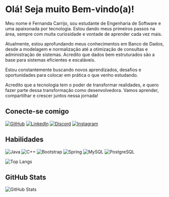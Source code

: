 # Olá! Seja muito Bem-vindo(a)!

Meu nome é Fernanda Carrijo, sou estudante de Engenharia de Software e uma apaixonada por tecnologia. Estou dando meus primeiros passos na área, sempre com muita curiosidade e vontade de aprender cada vez mais.

Atualmente, estou aprofundando meus conhecimentos em Banco de Dados, desde a modelagem e normalização até a otimização de consultas e administração de sistemas. Acredito que dados bem estruturados são a base para sistemas eficientes e escaláveis.

Estou constantemente buscando novos aprendizados, desafios e oportunidades para colocar em prática o que venho estudando.

Acredito que a tecnologia tem o poder de transformar realidades, e quero fazer parte dessa transformação como desenvolvedora. Vamos aprender, compartilhar e crescer juntos nessa jornada!

## Conecte-se comigo

[![GitHub](https://img.shields.io/badge/GitHub-100000?style=for-the-badge&logo=github&logoColor=white)](https://github.com/Fernanda-Carrijo)
[![LinkedIn](https://img.shields.io/badge/LinkedIn-0077B5?style=for-the-badge&logo=linkedin&logoColor=white)](https://www.linkedin.com/in/fernanda-santos-carrijo-70121724b)
[![Discord](https://img.shields.io/badge/Discord-7289DA?style=for-the-badge&logo=discord&logoColor=white)](https://discord.com/channels/@fernandacarrijo)
[![Instagram](https://img.shields.io/badge/-Instagram-%23E4405F?style=for-the-badge&logo=instagram&logoColor=white)](https://www.instagram.com/fernandacarrijo_)

## Habilidades

![Java](https://img.shields.io/badge/java-%23ED8B00.svg?style=for-the-badge&logo=openjdk&logoColor=white)
![C++](https://img.shields.io/badge/C%2B%2B-00599C?style=for-the-badge&logo=c%2B%2B&logoColor=white)
![Bootstrap](https://img.shields.io/badge/-boostrap-0D1117?style=for-the-badge&logo=bootstrap&labelColor=0D1117)
![Spring](https://img.shields.io/badge/spring-%236DB33F.svg?style=for-the-badge&logo=spring&logoColor=white)
![MySQL](https://img.shields.io/badge/MySQL-00000F?style=for-the-badge&logo=mysql&logoColor=white)
![PostgreSQL](https://img.shields.io/badge/PostgreSQL-000?style=for-the-badge&logo=postgresql)

![Top Langs](https://github-readme-stats-git-masterrstaa-rickstaa.vercel.app/api/top-langs/?username=Fernanda-Carrijo&layout=compact&bg_color=000&border_color=30A3DC&title_color=E94D5F&text_color=FFF)


## GitHub Stats
![GitHub Stats](https://github-readme-stats.vercel.app/api?username=Fernanda-Carrijo&show_icons=true&hide=contribs,prs&cache_seconds=86400&theme=ambient_gradient)